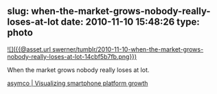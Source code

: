 slug: when-the-market-grows-nobody-really-loses-at-lot
date: 2010-11-10 15:48:26
type: photo
---

[![]({{@asset.url swerner/tumblr/2010-11-10-when-the-market-grows-nobody-really-loses-at-lot-14cbf5b7fb.png}})](http://www.asymco.com/2010/11/10/visualizing-smartphone-platform-growth/)

When the market grows nobody really loses at lot.

 [asymco | Visualizing smartphone platform growth](http://www.asymco.com/2010/11/10/visualizing-smartphone-platform-growth/)
